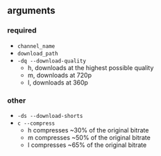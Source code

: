 
## arguments

### required
- `channel_name` 
- `download_path` 
- `-dq --download-quality`
    - h, downloads at the highest possible quality 
    - m, downloads at 720p
    - l, downloads at 360p

### other
- `-ds --download-shorts` 
- `c --compress` 
    - h compresses ~30% of the original bitrate
    - m compresses ~50% of the original bitrate
    - l compresses ~65% of the original bitrate